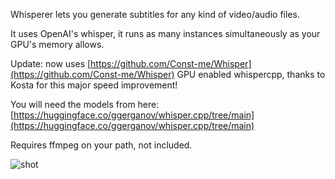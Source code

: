 Whisperer lets you generate subtitles for any kind of video/audio files.

It uses OpenAI's whisper, it runs as many instances simultaneously as your GPU's memory allows.

Update: now uses [https://github.com/Const-me/Whisper](https://github.com/Const-me/Whisper) GPU enabled whispercpp, thanks to Kosta for this major speed improvement!

You will need the models from here: [https://huggingface.co/ggerganov/whisper.cpp/tree/main](https://huggingface.co/ggerganov/whisper.cpp/tree/main)

Requires ffmpeg on your path, not included.

![shot](https://github.com/tigros/Whisperer/assets/2112911/b1b258b8-989a-4819-a5ec-6bcab137a10f)



